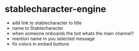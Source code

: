 # stablecharacter-engine

- add link to stablecharacter to title 
- name to Stablecharacter
- when someone onboards the bot whats the main channel?
- mention name in you selected message 
- fix colors in embed buttons